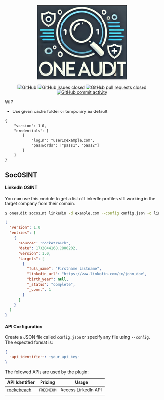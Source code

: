 <div align="center">

![LOGO](.github/dalle_logo.png)

[![GitHub](https://img.shields.io/github/license/QuentinRa/oneaudit)](LICENSE)
[![GitHub issues closed](https://img.shields.io/github/issues-closed/QuentinRa/oneaudit?color=%23a0)](https://github.com/QuentinRa/oneaudit/issues)
[![GitHub pull requests closed](https://img.shields.io/github/issues-pr-closed/QuentinRa/oneaudit?color=%23a0)](https://github.com/QuentinRa/oneaudit/pulls)
[![GitHub commit activity](https://img.shields.io/github/commit-activity/m/QuentinRa/oneaudit)](https://github.com/QuentinRa/oneaudit)
</div>

WIP

* Use given cache folder or temporary as default

```json!
{
    "version": 1.0,
    "credentials": [
        {
            "login": "user1@example.com",
            "passwords": ["pass1", "pass2"]
        }
    ]
}
```

## SocOSINT

#### LinkedIn OSINT

You can use this module to get a list of LinkedIn profiles still working in the target company from their domain.

```bash
$ oneaudit socosint linkedin -d example.com --config config.json -o linkedin.json
```

```json
{
  "version": 1.0,
  "entries": [
    {
      "source": "rocketreach",
      "date": 1732044168.2800202,
      "version": 1.0,
      "targets": [
        {
          "full_name": "Firstname Lastname",
          "linkedin_url": "https://www.linkedin.com/in/john_doe",
          "birth_year": null,
          "_status": "complete",
          "_count": 1
        }
      ]
    }
  ]
}
```

#### API Configuration

Create a JSON file called `config.json` or specify any file using `--config`. The expected format is:

```json
{
  "api_identifier": "your_api_key"
}
```

The followed APIs are used by the plugin:

| API Identifier                         | Pricing    | Usage                |
|----------------------------------------|------------|----------------------|
| [rocketreach](https://rocketreach.co/) | `FREEMIUM` | Access LinkedIn API. |
|                                        |            |                      |
